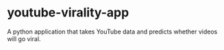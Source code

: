 # youtube-virality-app
A python application that takes YouTube data and predicts whether videos will go viral. 
